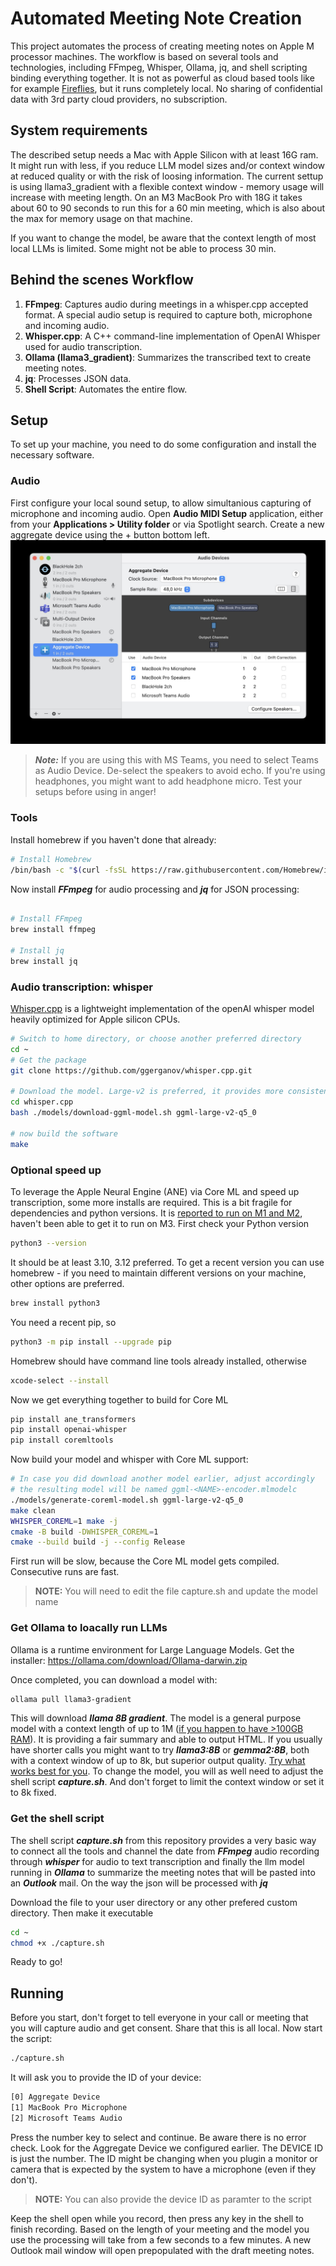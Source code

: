 # Automated Meeting Note Creation

This project automates the process of creating meeting notes on Apple M processor machines. The workflow is based on several tools and technologies, including FFmpeg, Whisper, Ollama, jq, and shell scripting binding everything together.
It is not as powerful as cloud based tools like for example [Fireflies](https://fireflies.ai), but it runs completely local. No sharing of confidential data with 3rd party cloud providers, no subscription.

## System requirements

The described setup needs a Mac with Apple Silicon with at least 16G ram. It might run with less, if you reduce LLM model sizes and/or context window at reduced quality or with the risk of loosing information. 
The current settup is using llama3_gradient with a flexible context window - memory usage will increase with meeting length. 
On an M3 MacBook Pro with 18G it takes about 60 to 90 seconds to run this for a 60 min meeting, which is also about the max for memory usage on that machine.

If you want to change the model, be aware that the context length of most local LLMs is limited. Some might not be able to process 30 min.

## Behind the scenes Workflow

1. **FFmpeg**: Captures audio during meetings in a whisper.cpp accepted format. A special audio setup is required to capture both, microphone and incoming audio.
3. **Whisper.cpp**: A C++ command-line implementation of OpenAI Whisper used for audio transcription.
4. **Ollama (llama3_gradient)**: Summarizes the transcribed text to create meeting notes.
5. **jq**: Processes JSON data.
6. **Shell Script**: Automates the entire flow.

## Setup
To set up your machine, you need to do some configuration and install the necessary software.
### Audio
First configure your local sound setup, to allow simultanious capturing of microphone and incoming audio. 
Open **Audio MIDI Setup** application, either from your **Applications > Utility folder** or via Spotlight search.
Create a new aggregate device using the + button bottom left.
![Screenshot of Audio MIDI Setup application showing a custom aggregate device](assets/audiosettings.jpg)

> ***Note:*** If you are using this with MS Teams, you need to select Teams as Audio Device. De-select the speakers to avoid echo. If you're using headphones, you might want to add headphone micro. Test your setups before using in anger!

### Tools
Install homebrew if you haven't done that already:
```bash
# Install Homebrew
/bin/bash -c "$(curl -fsSL https://raw.githubusercontent.com/Homebrew/install/HEAD/install.sh)"
```
Now install ***FFmpeg*** for audio processing and ***jq*** for JSON processing:
```bash

# Install FFmpeg
brew install ffmpeg

# Install jq
brew install jq
```

### Audio transcription: whisper
[Whisper.cpp](https://github.com/ggerganov/whisper.cpp/tree/master) is a lightweight implementation of the openAI whisper model heavily optimized for Apple silicon CPUs.
```bash
# Switch to home directory, or choose another preferred directory
cd ~
# Get the package
git clone https://github.com/ggerganov/whisper.cpp.git

# Download the model. Large-v2 is preferred, it provides more consistent results at a slightly lower accurracy as v3.
cd whisper.cpp
bash ./models/download-ggml-model.sh ggml-large-v2-q5_0

# now build the software
make
```

### Optional speed up
To leverage the Apple Neural Engine (ANE) via Core ML and speed up transcription, some more installs are required. 
This is a bit fragile for dependencies and python versions. It is [reported to run on M1 and M2](https://github.com/ggerganov/whisper.cpp/pull/566), haven't been able to get it to run on M3.
First check your Python version
```bash
python3 --version
```
It should be at least 3.10, 3.12 preferred. To get a recent version you can use homebrew - if you need to maintain different versions on your machine, other options are preferred.
```bash
brew install python3
```
You need a recent pip, so
```bash
python3 -m pip install --upgrade pip
```
Homebrew should have command line tools already installed, otherwise
```bash
xcode-select --install
```
Now we get everything together to build for Core ML
```bash
pip install ane_transformers
pip install openai-whisper
pip install coremltools
```
Now build your model and whisper with Core ML support:
```bash
# In case you did download another model earlier, adjust accordingly
# the resulting model will be named ggml-<NAME>-encoder.mlmodelc
./models/generate-coreml-model.sh ggml-large-v2-q5_0
make clean
WHISPER_COREML=1 make -j
cmake -B build -DWHISPER_COREML=1
cmake --build build -j --config Release
```
First run will be slow, because the Core ML model gets compiled. Consecutive runs are fast.

> **NOTE:** You will need to edit the file capture.sh and update the model name

### Get Ollama to loacally run LLMs
Ollama is a runtime environment for Large Language Models. Get the installer:
https://ollama.com/download/Ollama-darwin.zip

Once completed, you can download a model with:
```bash
ollama pull llama3-gradient
```
This will download ***llama 8B gradient***. The model is a general purpose model with a context length of up to 1M ([if you happen to have >100GB RAM](https://ollama.com/library/llama3-gradient)). It is providing a fair summary and able to output HTML. If you usually have shorter calls you might want to try ***llama3:8B*** or ***gemma2:8B***, both with a context window of up to 8k, but superior output quality.
[Try what works best for you](https://github.com/ollama/ollama). To change the model, you will as well need to adjust the shell script ***capture.sh***. And don't forget to limit the context window or set it to 8k fixed.

### Get the shell script 
The shell script ***capture.sh*** from this repository provides a very basic way to connect all the tools and channel the date from ***FFmpeg*** audio recording through ***whisper*** for audio to text transcription and finally the llm model running in ***Ollama*** to summarize the meeting notes that will be pasted into an ***Outlook*** mail. On the way the json will be processed with ***jq***

Download the file to your user directory or any other prefered custom directory. Then make it executable
```bash
cd ~
chmod +x ./capture.sh
```

Ready to go!

## Running
Before you start, don't forget to tell everyone in your call or meeting that you will capture audio and get consent. Share that this is all local.
Now start the script:
```bash
./capture.sh
```
It will ask you to provide the ID of your device:
```bash
[0] Aggregate Device
[1] MacBook Pro Microphone
[2] Microsoft Teams Audio
```
Press the number key to select and continue. Be aware there is no error check.
Look for the Aggregate Device we configured earlier. The DEVICE ID is just the number.
The ID might be changing when you plugin a monitor or camera that is expected by the system to have a microphone (even if they don't).

> **NOTE:** You can also provide the device ID as paramter to the script

Keep the shell open while you record, then press any key in the shell to finish recording.
Based on the length of your meeting and the model you use the processing will take from a few seconds to a few minutes. 
A new Outlook mail window will open prepopulated with the draft meeting notes.


